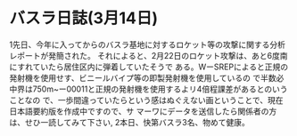 # バスラ日誌(3月14日)

1先日、今年に入ってからのバスラ基地に対するロケット等の攻撃に関する分析レポートが発簡された。
それによると、2月22日のロケット攻撃は、あと6度南にすれていたら居住区内に弾着していたそうで
ある。WーSREPによると正規の発射機を使用せす、ビニールバイプ等の即製発射機を使用しているの
で半数必中界は750m~ー00011と正規の発射機を使用するよリ4倍程課差があるとのいうことなの
で、一歩間違っていたらという感はぬぐえない画ということで、現在日本語要約版を作成中ですので、サ
マーワにデータを送信したら関係者の方は、せひ一読してみて下さい,
2本日、快第バスラ3名、物めて健康。

